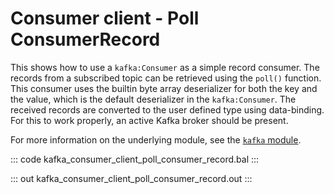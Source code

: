 # Consumer client - Poll ConsumerRecord

This shows how to use a `kafka:Consumer` as a simple record consumer. 
The records from a subscribed topic can be retrieved using the `poll()` function.
This consumer uses the builtin byte array deserializer for both the key and
the value, which is the default deserializer in the `kafka:Consumer`.
The received records are converted to the user defined type using data-binding.
For this to work properly, an active Kafka broker should be present.

For more information on the underlying module, 
see the [`kafka` module](https://lib.ballerina.io/ballerinax/kafka/latest).

::: code kafka_consumer_client_poll_consumer_record.bal :::

::: out kafka_consumer_client_poll_consumer_record.out :::
